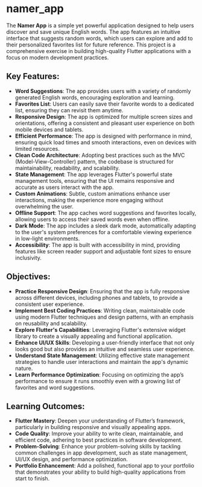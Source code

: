 # namer_app

The **Namer App** is a simple yet powerful application designed to help users discover and save unique English words. The app features an intuitive interface that suggests random words, which users can explore and add to their personalized favorites list for future reference. This project is a comprehensive exercise in building high-quality Flutter applications with a focus on modern development practices.


## Key Features:
- **Word Suggestions**: The app provides users with a variety of randomly generated English words, encouraging exploration and learning.
- **Favorites List**: Users can easily save their favorite words to a dedicated list, ensuring they can revisit them anytime.
- **Responsive Design**: The app is optimized for multiple screen sizes and orientations, offering a consistent and pleasant user experience on both mobile devices and tablets.
- **Efficient Performance**: The app is designed with performance in mind, ensuring quick load times and smooth interactions, even on devices with limited resources.
- **Clean Code Architecture**: Adopting best practices such as the MVC (Model-View-Controller) pattern, the codebase is structured for maintainability, readability, and scalability.
- **State Management**: The app leverages Flutter's powerful state management tools, ensuring that the UI remains responsive and accurate as users interact with the app.
- **Custom Animations**: Subtle, custom animations enhance user interactions, making the experience more engaging without overwhelming the user.
- **Offline Support**: The app caches word suggestions and favorites locally, allowing users to access their saved words even when offline.
- **Dark Mode**: The app includes a sleek dark mode, automatically adapting to the user's system preferences for a comfortable viewing experience in low-light environments.
- **Accessibility**: The app is built with accessibility in mind, providing features like screen reader support and adjustable font sizes to ensure inclusivity.


## Objectives:
- **Practice Responsive Design**: Ensuring that the app is fully responsive across different devices, including phones and tablets, to provide a consistent user experience.
- **Implement Best Coding Practices**: Writing clean, maintainable code using modern Flutter techniques and design patterns, with an emphasis on reusability and scalability.
- **Explore Flutter's Capabilities**: Leveraging Flutter's extensive widget library to create a visually appealing and functional application.
- **Enhance UI/UX Skills**: Developing a user-friendly interface that not only looks good but also provides an intuitive and seamless user experience.
- **Understand State Management**: Utilizing effective state management strategies to handle user interactions and maintain the app's dynamic nature.
- **Learn Performance Optimization**: Focusing on optimizing the app’s performance to ensure it runs smoothly even with a growing list of favorites and word suggestions.

## Learning Outcomes:
- **Flutter Mastery**: Deepen your understanding of Flutter’s framework, particularly in building responsive and visually appealing apps.
- **Code Quality**: Improve your ability to write clean, maintainable, and efficient code, adhering to best practices in software development.
- **Problem-Solving**: Enhance your problem-solving skills by tackling common challenges in app development, such as state management, UI/UX design, and performance optimization.
- **Portfolio Enhancement**: Add a polished, functional app to your portfolio that demonstrates your ability to build high-quality applications from start to finish.
